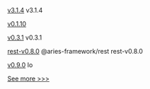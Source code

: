 
[v3.1.4](https://github.com/hyperledger/firefly-ethconnect/releases/tag/v3.1.4) v3.1.4

[v0.1.10](https://github.com/hyperledger-labs/solang/releases/tag/v0.1.10) 

[v0.3.1](https://github.com/hyperledger/firefly-helm-charts/releases/tag/v0.3.1) v0.3.1

[rest-v0.8.0](https://github.com/hyperledger/aries-framework-javascript-ext/releases/tag/rest-v0.8.0) @aries-framework/rest rest-v0.8.0

[v0.9.0](https://github.com/hyperledger-labs/go-perun/releases/tag/v0.9.0) Io


[See more >>>](https://start-here.hyperledger.org/releases)
